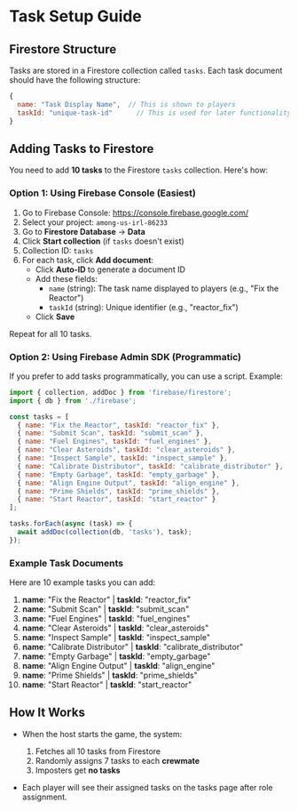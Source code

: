 # Task Setup Guide

## Firestore Structure

Tasks are stored in a Firestore collection called `tasks`. Each task document should have the following structure:

```javascript
{
  name: "Task Display Name",  // This is shown to players
  taskId: "unique-task-id"      // This is used for later functionality
}
```

## Adding Tasks to Firestore

You need to add **10 tasks** to the Firestore `tasks` collection. Here's how:

### Option 1: Using Firebase Console (Easiest)

1. Go to Firebase Console: https://console.firebase.google.com/
2. Select your project: `among-us-irl-86233`
3. Go to **Firestore Database** → **Data**
4. Click **Start collection** (if `tasks` doesn't exist)
5. Collection ID: `tasks`
6. For each task, click **Add document**:
   - Click **Auto-ID** to generate a document ID
   - Add these fields:
     - `name` (string): The task name displayed to players (e.g., "Fix the Reactor")
     - `taskId` (string): Unique identifier (e.g., "reactor_fix")
   - Click **Save**

Repeat for all 10 tasks.

### Option 2: Using Firebase Admin SDK (Programmatic)

If you prefer to add tasks programmatically, you can use a script. Example:

```javascript
import { collection, addDoc } from 'firebase/firestore';
import { db } from './firebase';

const tasks = [
  { name: "Fix the Reactor", taskId: "reactor_fix" },
  { name: "Submit Scan", taskId: "submit_scan" },
  { name: "Fuel Engines", taskId: "fuel_engines" },
  { name: "Clear Asteroids", taskId: "clear_asteroids" },
  { name: "Inspect Sample", taskId: "inspect_sample" },
  { name: "Calibrate Distributor", taskId: "calibrate_distributor" },
  { name: "Empty Garbage", taskId: "empty_garbage" },
  { name: "Align Engine Output", taskId: "align_engine" },
  { name: "Prime Shields", taskId: "prime_shields" },
  { name: "Start Reactor", taskId: "start_reactor" }
];

tasks.forEach(async (task) => {
  await addDoc(collection(db, 'tasks'), task);
});
```

### Example Task Documents

Here are 10 example tasks you can add:

1. **name**: "Fix the Reactor" | **taskId**: "reactor_fix"
2. **name**: "Submit Scan" | **taskId**: "submit_scan"
3. **name**: "Fuel Engines" | **taskId**: "fuel_engines"
4. **name**: "Clear Asteroids" | **taskId**: "clear_asteroids"
5. **name**: "Inspect Sample" | **taskId**: "inspect_sample"
6. **name**: "Calibrate Distributor" | **taskId**: "calibrate_distributor"
7. **name**: "Empty Garbage" | **taskId**: "empty_garbage"
8. **name**: "Align Engine Output" | **taskId**: "align_engine"
9. **name**: "Prime Shields" | **taskId**: "prime_shields"
10. **name**: "Start Reactor" | **taskId**: "start_reactor"

## How It Works

- When the host starts the game, the system:
  1. Fetches all 10 tasks from Firestore
  2. Randomly assigns 7 tasks to each **crewmate**
  3. Imposters get **no tasks**

- Each player will see their assigned tasks on the tasks page after role assignment.

